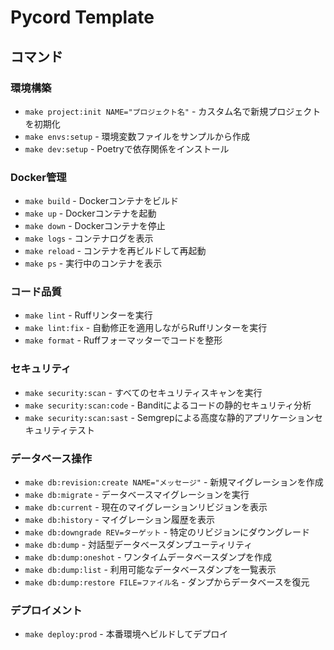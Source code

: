 # Pycord Template

## コマンド
### 環境構築
- `make project:init NAME="プロジェクト名"` - カスタム名で新規プロジェクトを初期化
- `make envs:setup` - 環境変数ファイルをサンプルから作成
- `make dev:setup` - Poetryで依存関係をインストール

### Docker管理
- `make build` - Dockerコンテナをビルド
- `make up` - Dockerコンテナを起動
- `make down` - Dockerコンテナを停止
- `make logs` - コンテナログを表示
- `make reload` - コンテナを再ビルドして再起動
- `make ps` - 実行中のコンテナを表示

### コード品質
- `make lint` - Ruffリンターを実行
- `make lint:fix` - 自動修正を適用しながらRuffリンターを実行
- `make format` - Ruffフォーマッターでコードを整形

### セキュリティ
- `make security:scan` - すべてのセキュリティスキャンを実行
- `make security:scan:code` - Banditによるコードの静的セキュリティ分析
- `make security:scan:sast` - Semgrepによる高度な静的アプリケーションセキュリティテスト

### データベース操作
- `make db:revision:create NAME="メッセージ"` - 新規マイグレーションを作成
- `make db:migrate` - データベースマイグレーションを実行
- `make db:current` - 現在のマイグレーションリビジョンを表示
- `make db:history` - マイグレーション履歴を表示
- `make db:downgrade REV=ターゲット` - 特定のリビジョンにダウングレード
- `make db:dump` - 対話型データベースダンプユーティリティ
- `make db:dump:oneshot` - ワンタイムデータベースダンプを作成
- `make db:dump:list` - 利用可能なデータベースダンプを一覧表示
- `make db:dump:restore FILE=ファイル名` - ダンプからデータベースを復元

### デプロイメント
- `make deploy:prod` - 本番環境へビルドしてデプロイ
